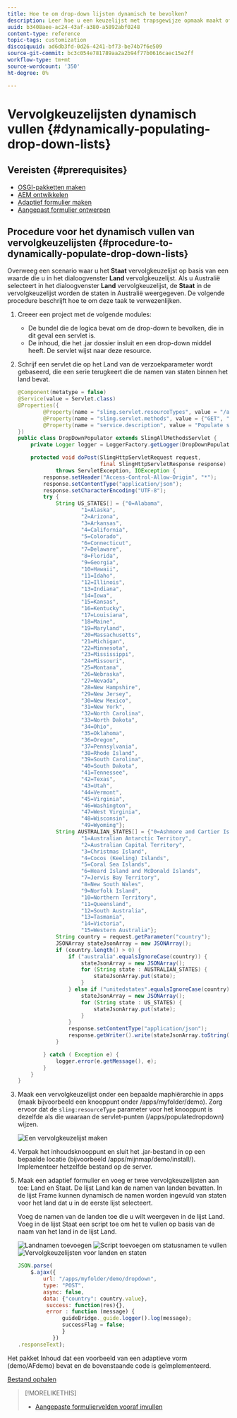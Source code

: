 ```yaml
---
title: Hoe te om drop-down lijsten dynamisch te bevolken?
description: Leer hoe u een keuzelijst met trapsgewijze opmaak maakt of vervolgkeuzelijsten dynamisch vult.
uuid: b3408aee-ac24-43af-a380-a5892abf0248
content-type: reference
topic-tags: customization
discoiquuid: ad6db3fd-0d26-4241-bf73-be74b7f6e509
source-git-commit: bc3c054e781789aa2a2b94f77b0616caec15e2ff
workflow-type: tm+mt
source-wordcount: '350'
ht-degree: 0%

---
```



# Vervolgkeuzelijsten dynamisch vullen {#dynamically-populating-drop-down-lists}

## Vereisten {#prerequisites}

* [OSGI-pakketten maken](https://helpx.adobe.com/experience-manager/using/creating-osgi-bundles-digital-marketing.html)
* [AEM ontwikkelen](https://experienceleague.adobe.com/docs/experience-manager-cloud-service/implementing/developing/full-stack/components-templates/overview.html#developing)
* [Adaptief formulier maken](creating-adaptive-form.md)
* [Aangepast formulier ontwerpen](introduction-forms-authoring.md)

## Procedure voor het dynamisch vullen van vervolgkeuzelijsten {#procedure-to-dynamically-populate-drop-down-lists}

Overweeg een scenario waar u het **Staat** vervolgkeuzelijst op basis van een waarde die u in het dialoogvenster **Land** vervolgkeuzelijst. Als u Australië selecteert in het dialoogvenster **Land** vervolgkeuzelijst, de **Staat** in de vervolgkeuzelijst worden de staten in Australië weergegeven. De volgende procedure beschrijft hoe te om deze taak te verwezenlijken.

1. Creeer een project met de volgende modules:

   * De bundel die de logica bevat om de drop-down te bevolken, die in dit geval een servlet is.
   * De inhoud, die het .jar dossier insluit en een drop-down middel heeft. De servlet wijst naar deze resource.

1. Schrijf een servlet die op het Land van de verzoekparameter wordt gebaseerd, die een serie terugkeert die de namen van staten binnen het land bevat.

   ```java
   @Component(metatype = false)
   @Service(value = Servlet.class)
   @Properties({
           @Property(name = "sling.servlet.resourceTypes", value = "/apps/populatedropdown"),
           @Property(name = "sling.servlet.methods", value = {"GET", "POST"}),
           @Property(name = "service.description", value = "Populate states drop-down based on country value")
   })
   public class DropDownPopulator extends SlingAllMethodsServlet {
       private Logger logger = LoggerFactory.getLogger(DropDownPopulator.class);
   
       protected void doPost(SlingHttpServletRequest request,
                             final SlingHttpServletResponse response)
               throws ServletException, IOException {
           response.setHeader("Access-Control-Allow-Origin", "*");
           response.setContentType("application/json");
           response.setCharacterEncoding("UTF-8");
           try {
               String US_STATES[] = {"0=Alabama",
                       "1=Alaska",
                       "2=Arizona",
                       "3=Arkansas",
                       "4=California",
                       "5=Colorado",
                       "6=Connecticut",
                       "7=Delaware",
                       "8=Florida",
                       "9=Georgia",
                       "10=Hawaii",
                       "11=Idaho",
                       "12=Illinois",
                       "13=Indiana",
                       "14=Iowa",
                       "15=Kansas",
                       "16=Kentucky",
                       "17=Louisiana",
                       "18=Maine",
                       "19=Maryland",
                       "20=Massachusetts",
                       "21=Michigan",
                       "22=Minnesota",
                       "23=Mississippi",
                       "24=Missouri",
                       "25=Montana",
                       "26=Nebraska",
                       "27=Nevada",
                       "28=New Hampshire",
                       "29=New Jersey",
                       "30=New Mexico",
                       "31=New York",
                       "32=North Carolina",
                       "33=North Dakota",
                       "34=Ohio",
                       "35=Oklahoma",
                       "36=Oregon",
                       "37=Pennsylvania",
                       "38=Rhode Island",
                       "39=South Carolina",
                       "40=South Dakota",
                       "41=Tennessee",
                       "42=Texas",
                       "43=Utah",
                       "44=Vermont",
                       "45=Virginia",
                       "46=Washington",
                       "47=West Virginia",
                       "48=Wisconsin",
                       "49=Wyoming"};
               String AUSTRALIAN_STATES[] = {"0=Ashmore and Cartier Islands",
                       "1=Australian Antarctic Territory",
                       "2=Australian Capital Territory",
                       "3=Christmas Island",
                       "4=Cocos (Keeling) Islands",
                       "5=Coral Sea Islands",
                       "6=Heard Island and McDonald Islands",
                       "7=Jervis Bay Territory",
                       "8=New South Wales",
                       "9=Norfolk Island",
                       "10=Northern Territory",
                       "11=Queensland",
                       "12=South Australia",
                       "13=Tasmania",
                       "14=Victoria",
                       "15=Western Australia"};
               String country = request.getParameter("country");
               JSONArray stateJsonArray = new JSONArray();
               if (country.length() > 0) {
                   if ("australia".equalsIgnoreCase(country)) {
                       stateJsonArray = new JSONArray();
                       for (String state : AUSTRALIAN_STATES) {
                           stateJsonArray.put(state);
                       }
                   } else if ("unitedstates".equalsIgnoreCase(country)) {
                       stateJsonArray = new JSONArray();
                       for (String state : US_STATES) {
                           stateJsonArray.put(state);
                       }
                   }
                   response.setContentType("application/json");
                   response.getWriter().write(stateJsonArray.toString());
               }
   
           } catch ( Exception e) {
               logger.error(e.getMessage(), e);
           }
       }
   }
   ```

1. Maak een vervolgkeuzelijst onder een bepaalde maphiërarchie in apps (maak bijvoorbeeld een knooppunt onder /apps/myfolder/demo). Zorg ervoor dat de `sling:resourceType` parameter voor het knooppunt is dezelfde als die waaraan de servlet-punten (/apps/populatedropdown) wijzen.

   ![Een vervolgkeuzelijst maken](assets/dropdown-node.png)

1. Verpak het inhoudsknooppunt en sluit het .jar-bestand in op een bepaalde locatie (bijvoorbeeld /apps/mijnmap/demo/install/). Implementeer hetzelfde bestand op de server.
1. Maak een adaptief formulier en voeg er twee vervolgkeuzelijsten aan toe: Land en Staat. De lijst Land kan de namen van landen bevatten. In de lijst Frame kunnen dynamisch de namen worden ingevuld van staten voor het land dat u in de eerste lijst selecteert.

   Voeg de namen van de landen toe die u wilt weergeven in de lijst Land. Voeg in de lijst Staat een script toe om het te vullen op basis van de naam van het land in de lijst Land.

   ![Landnamen toevoegen](assets/country-dropdown.png) ![Script toevoegen om statusnamen te vullen](assets/state-dropdown.png) ![Vervolgkeuzelijsten voor landen en staten](assets/2dropdowns.png)

   ```javascript
   JSON.parse(
       $.ajax({
           url: "/apps/myfolder/demo/dropdown",
           type: "POST",
           async: false,
           data: {"country": country.value},
            success: function(res){},
            error : function (message) {
                 guideBridge._guide.logger().log(message);
                 successFlag = false;
                 }
              })
   .responseText);
   ```

Het pakket Inhoud dat een voorbeeld van een adaptieve vorm (demo/AFdemo) bevat en de bovenstaande code is geïmplementeerd.

[Bestand ophalen](assets/dropdown-demo-content-1.0.1-snapshot.zip)


>[!MORELIKETHIS]
>
>* [Aangepaste formuliervelden vooraf invullen](/help/forms/prepopulate-adaptive-form-fields.md)

